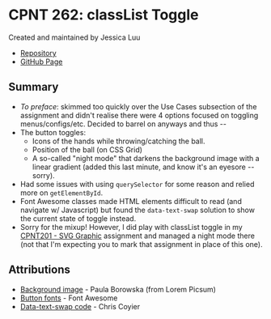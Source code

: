 # CPNT 262: classList Toggle

Created and maintained by Jessica Luu

- [Repository](https://github.com/jluu38/cpnt262-a1/)
- [GitHub Page](https://jluu38.github.io/cpnt262-a1/)

## Summary

- *To preface*: skimmed too quickly over the Use Cases subsection of the assignment and didn't realise there were 4 options focused on toggling menus/configs/etc. Decided to barrel on anyways and thus --
- The button toggles:
  - Icons of the hands while throwing/catching the ball.
  - Position of the ball (on CSS Grid)
  - A so-called "night mode" that darkens the background image with a linear gradient (added this last minute, and know it's an eyesore -- sorry).
- Had some issues with using `querySelector` for some reason and relied more on `getElementById`.
- Font Awesome classes made HTML elements difficult to read (and navigate w/ Javascript) but found the `data-text-swap` solution to show the current state of toggle instead.
- Sorry for the mixup! However, I did play with classList toggle in my [CPNT201 - SVG Graphic](https://jluu38.github.io/cpnt201-a3/) assignment and managed a night mode there (not that I'm expecting you to mark that assignment in place of this one).

## Attributions

- [Background image](https://picsum.photos/) - Paula Borowska (from Lorem Picsum)
- [Button fonts](https://fontawesome.com/license/free) - Font Awesome
- [Data-text-swap code](https://css-tricks.com/swapping-out-text-five-different-ways/) - Chris Coyier
